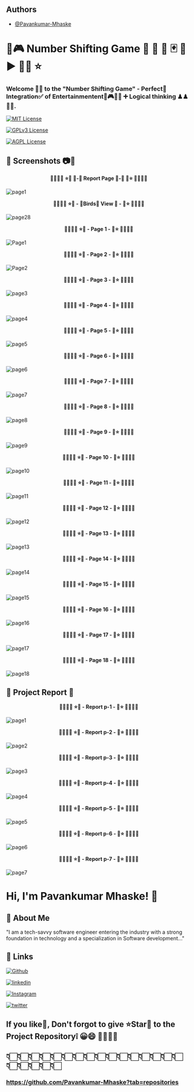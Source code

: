## Authors

- [@Pavankumar-Mhaske](https://github.com/Pavankumar-Mhaske)

# 🎲🎮 Number Shifting Game 🏏 🏸 🏑 🃏 🎱 ▶ ✌🏻 ⭐

### Welcome 👋🏻 to the "Number Shifting Game" - Perfect💯 Integration✅ of Entertainmentent🎲🎮🏏🏸 ➕ Logical thinking ♟♟🤔💭.

[![MIT License](https://img.shields.io/badge/License-MIT-green.svg)](https://choosealicense.com/licenses/mit/)

[![GPLv3 License](https://img.shields.io/badge/License-GPL%20v3-yellow.svg)](https://opensource.org/licenses/)

[![AGPL License](https://img.shields.io/badge/license-AGPL-blue.svg)](http://www.gnu.org/licenses/agpl-3.0)

## 📸 Screenshots 📷🎥

<p align="center">
  <b> 🌴🎄🌳🌲 ⭐💖 📄-📃 Report Page 📃-📄 💖⭐ 🌲🌳🎄🌴</b>
</p>

![page1](https://github.com/Pavankumar-Mhaske/The-Number-Shifting-Game/assets/104865937/d2324bef-067a-4157-bb8e-370bc96bbac3)

<p align="center">
  <b> 🌴🎄🌳🌲 ⭐💖 - 🐥Birds🐤 View 👀 - 💖⭐ 🌲🌳🎄🌴</b>
</p>

![page28](https://github.com/Pavankumar-Mhaske/The-Number-Shifting-Game/assets/104865937/ddb157f0-de19-4f25-af02-aaa0cd9f03a1)

<p align="center">
  <b> 🌴🎄🌳🌲 ⭐💖 - Page 1 - 💖⭐ 🌲🌳🎄🌴</b>
</p>

![Page1](https://github.com/Pavankumar-Mhaske/The-Number-Shifting-Game/assets/104865937/d78d974e-aacd-4181-8b0a-afa3d7dc8dc2)

<p align="center">
  <b>🌴🎄🌳🌲 ⭐💖 - Page 2 - 💖⭐ 🌲🌳🎄🌴</b>
</p>

![Page2](https://github.com/Pavankumar-Mhaske/The-Number-Shifting-Game/assets/104865937/b7d29320-5f44-47b8-9e4f-e8cc4021ac97)

<p align="center">
  <b>🌴🎄🌳🌲 ⭐💖 - Page 3 - 💖⭐ 🌲🌳🎄🌴</b>
</p>

![page3](https://github.com/Pavankumar-Mhaske/The-Number-Shifting-Game/assets/104865937/e3b5286d-62ed-4867-b059-cf16224b7166)

<p align="center">
  <b>🌴🎄🌳🌲 ⭐💖 - Page 4 - 💖⭐ 🌲🌳🎄🌴</b>
</p>

![page4](https://github.com/Pavankumar-Mhaske/The-Number-Shifting-Game/assets/104865937/bea1ac51-3451-4f92-88df-147fe3ef1355)

<p align="center">
  <b>🌴🎄🌳🌲 ⭐💖 - Page 5 - 💖⭐ 🌲🌳🎄🌴</b>
</p>

![page5](https://github.com/Pavankumar-Mhaske/The-Number-Shifting-Game/assets/104865937/0dfdbdec-4897-40a3-ad43-9516fc277944)

<p align="center">
  <b>🌴🎄🌳🌲 ⭐💖 - Page 6 - 💖⭐ 🌲🌳🎄🌴</b>
</p>

![page6](https://github.com/Pavankumar-Mhaske/The-Number-Shifting-Game/assets/104865937/4e7df68e-2c0d-4cb9-93f2-816eac6a1158)

<p align="center">
  <b>🌴🎄🌳🌲 ⭐💖 - Page 7 - 💖⭐ 🌲🌳🎄🌴</b>
</p>

![page7](https://github.com/Pavankumar-Mhaske/The-Number-Shifting-Game/assets/104865937/6274e268-c40a-427a-9c8c-6b4f6be98004)

<p align="center">
  <b>🌴🎄🌳🌲 ⭐💖 - Page 8 - 💖⭐ 🌲🌳🎄🌴</b>
</p>

![page8](https://github.com/Pavankumar-Mhaske/The-Number-Shifting-Game/assets/104865937/5459c27b-9376-46a6-8a49-13f8ee1c9625)

<p align="center">
  <b>🌴🎄🌳🌲 ⭐💖 - Page 9 - 💖⭐ 🌲🌳🎄🌴</b>
</p>

![page9](https://github.com/Pavankumar-Mhaske/The-Number-Shifting-Game/assets/104865937/86cda5a4-d9dc-4060-9222-50ac525e1274)

<p align="center">
  <b>🌴🎄🌳🌲 ⭐💖 - Page 10 - 💖⭐ 🌲🌳🎄🌴</b>
</p>

![page10](https://github.com/Pavankumar-Mhaske/The-Number-Shifting-Game/assets/104865937/161056b2-3a30-47bd-ba84-bb4ec0ad2657)

<p align="center">
  <b>🌴🎄🌳🌲 ⭐💖 - Page 11 - 💖⭐ 🌲🌳🎄🌴</b>
</p>

![page11](https://github.com/Pavankumar-Mhaske/The-Number-Shifting-Game/assets/104865937/27e2b25c-094f-40b3-afd0-4b840fb7dacf)

<p align="center">
  <b>🌴🎄🌳🌲 ⭐💖 - Page 12 - 💖⭐ 🌲🌳🎄🌴</b>
</p>

![page12](https://github.com/Pavankumar-Mhaske/The-Number-Shifting-Game/assets/104865937/18af611d-dbc6-4d05-925f-c539d369cdf2)

<p align="center">
  <b>🌴🎄🌳🌲 ⭐💖 - Page 13 - 💖⭐ 🌲🌳🎄🌴</b>
</p>

![page13](https://github.com/Pavankumar-Mhaske/The-Number-Shifting-Game/assets/104865937/8651a083-b7ff-4a79-81e5-936dad7b7eca)

<p align="center">
  <b>🌴🎄🌳🌲 ⭐💖 - Page 14 - 💖⭐ 🌲🌳🎄🌴</b>
</p>

![page14](https://github.com/Pavankumar-Mhaske/The-Number-Shifting-Game/assets/104865937/01ef282c-5273-40d2-949f-67f5a1df1750)

<p align="center">
  <b>🌴🎄🌳🌲 ⭐💖 - Page 15 - 💖⭐ 🌲🌳🎄🌴</b>
</p>

![page15](https://github.com/Pavankumar-Mhaske/The-Number-Shifting-Game/assets/104865937/b54f1bae-8314-49d9-b68e-5a98248316ea)

<p align="center">
  <b>🌴🎄🌳🌲 ⭐💖 - Page 16 - 💖⭐ 🌲🌳🎄🌴</b>
</p>

![page16](https://github.com/Pavankumar-Mhaske/The-Number-Shifting-Game/assets/104865937/400d5e23-e146-4f82-89f9-341b906297cf)

<p align="center">
  <b>🌴🎄🌳🌲 ⭐💖 - Page 17 - 💖⭐ 🌲🌳🎄🌴</b>
</p>

![page17](https://github.com/Pavankumar-Mhaske/The-Number-Shifting-Game/assets/104865937/86c03f74-833d-401f-995f-5142380256f7)

<p align="center">
  <b>🌴🎄🌳🌲 ⭐💖 - Page 18 - 💖⭐ 🌲🌳🎄🌴</b>
</p>

![page18](https://github.com/Pavankumar-Mhaske/The-Number-Shifting-Game/assets/104865937/271fdaff-1b64-4970-a6bc-d03049e2e2d7)

## 📃 Project Report 📄

<p align="center">
  <b>🌴🎄🌳🌲 ⭐💖 - Report p-1 - 💖⭐ 🌲🌳🎄🌴</b>
</p>

![page1](https://github.com/Pavankumar-Mhaske/The-Number-Shifting-Game/assets/104865937/c4e465d6-2910-476a-b6d1-8ff21ad44fab)

<p align="center">
  <b>🌴🎄🌳🌲 ⭐💖 - Report p-2 - 💖⭐ 🌲🌳🎄🌴</b>
</p>

![page2](https://github.com/Pavankumar-Mhaske/The-Number-Shifting-Game/assets/104865937/104333fc-55fb-4f45-a052-5177d7914a27)

<p align="center">
  <b>🌴🎄🌳🌲 ⭐💖 - Report p-3 - 💖⭐ 🌲🌳🎄🌴</b>
</p>

![page3](https://github.com/Pavankumar-Mhaske/The-Number-Shifting-Game/assets/104865937/eeb28f62-8cff-459d-b958-d992a472845b)

<p align="center">
  <b>🌴🎄🌳🌲 ⭐💖 - Report p-4 - 💖⭐ 🌲🌳🎄🌴</b>
</p>

![page4](https://github.com/Pavankumar-Mhaske/The-Number-Shifting-Game/assets/104865937/69e3d719-f369-400d-bb01-a94421138ecd)

<p align="center">
  <b>🌴🎄🌳🌲 ⭐💖 - Report p-5 - 💖⭐ 🌲🌳🎄🌴</b>
</p>

![page5](https://github.com/Pavankumar-Mhaske/The-Number-Shifting-Game/assets/104865937/fa147a95-70cb-4462-a7b7-38aae9d9bcfe)

<p align="center">
  <b>🌴🎄🌳🌲 ⭐💖 - Report p-6 - 💖⭐ 🌲🌳🎄🌴</b>
</p>

![page6](https://github.com/Pavankumar-Mhaske/The-Number-Shifting-Game/assets/104865937/305caaf9-95c2-4b96-88c9-1bd27e19b7f1)

<p align="center">
  <b>🌴🎄🌳🌲 ⭐💖 - Report p-7 - 💖⭐ 🌲🌳🎄🌴</b>
</p>

![page7](https://github.com/Pavankumar-Mhaske/The-Number-Shifting-Game/assets/104865937/5571e4db-d147-4909-a892-24b946e4392b)

# Hi, I'm Pavankumar Mhaske! 👋

## 🚀 About Me

"I am a tech-savvy software engineer entering the industry with a strong foundation in technology and a specialization in Software development..."

## 🔗 Links

[![Github](https://img.shields.io/badge/Github-000?style=for-the-badge&logo=github&logoColor=white)](https://github.com/Pavankumar-Mhaske/)

[![linkedin](https://img.shields.io/badge/linkedin-0A66C2?style=for-the-badge&logo=linkedin&logoColor=white)](https://www.linkedin.com/feed/)

[![Instagram](https://img.shields.io/badge/Instagram-FFC0CB?style=for-the-badge&logo=instagram&logoColor=#f026e9)](https://www.instagram.com/p1mhaske1.618/)

[![twitter](https://img.shields.io/badge/twitter-1DA1F2?style=for-the-badge&logo=twitter&logoColor=white)](https://twitter.com/PavankumarMhas1/)

## If you like💖, Don't forgot to give ⭐Star🌟 to the Project Repository❕ 😀😄 🙌🏻🙌🏻

## 👇🏻👇🏻👇🏻👇🏻👇🏻👇🏻👇🏻👇🏻👇🏻👇🏻👇🏻👇🏻👇🏻👇🏻👇🏻👇🏻👇🏻👇🏻👇🏻👇🏻👇🏻

### https://github.com/Pavankumar-Mhaske?tab=repositories
